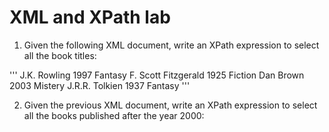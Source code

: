 # XML and XPath lab

1. Given the following XML document, write an XPath expression to select all the book titles:

'''
<library>
  <book>
    <title>Harry Potter and the Sorcerer's Stone</title>
    <author>J.K. Rowling</author>
    <year>1997</year>
    <genre>Fantasy</genre>
  </book>
  <book>
    <title>The Great Gatsby</title>
    <author>F. Scott Fitzgerald</author>
    <year>1925</year>
    <genre>Fiction</genre>
  </book>
  <book>
    <title>The Da Vinci Code</title>
    <author>Dan Brown</author>
    <year>2003</year>
    <genre>Mistery</genre>
  </book>
    <title>The Hobbit</title>
    <author>J.R.R. Tolkien</author>
    <year>1937</year>
    <genre>Fantasy</genre>
</library>
'''

2. Given the previous XML document, write an XPath expression to select all the books published after the year 2000:


